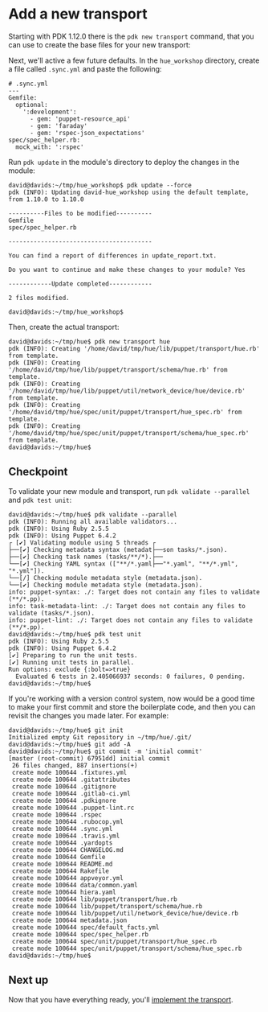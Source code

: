 # Add a new transport

Starting with PDK 1.12.0 there is the `pdk new transport` command, that you can use to create the base files for your new transport:

Next, we'll active a few future defaults. In the `hue_workshop` directory, create a file called `.sync.yml` and paste the following:

```
# .sync.yml
---
Gemfile:
  optional:
    ':development':
      - gem: 'puppet-resource_api'
      - gem: 'faraday'
      - gem: 'rspec-json_expectations'
spec/spec_helper.rb:
  mock_with: ':rspec'
```

Run `pdk update` in the module's directory to deploy the changes in the module:

```
david@davids:~/tmp/hue_workshop$ pdk update --force
pdk (INFO): Updating david-hue_workshop using the default template, from 1.10.0 to 1.10.0

----------Files to be modified----------
Gemfile
spec/spec_helper.rb

----------------------------------------

You can find a report of differences in update_report.txt.

Do you want to continue and make these changes to your module? Yes

------------Update completed------------

2 files modified.

david@davids:~/tmp/hue_workshop$
```

Then, create the actual transport:

```
david@davids:~/tmp/hue$ pdk new transport hue
pdk (INFO): Creating '/home/david/tmp/hue/lib/puppet/transport/hue.rb' from template.
pdk (INFO): Creating '/home/david/tmp/hue/lib/puppet/transport/schema/hue.rb' from template.
pdk (INFO): Creating '/home/david/tmp/hue/lib/puppet/util/network_device/hue/device.rb' from template.
pdk (INFO): Creating '/home/david/tmp/hue/spec/unit/puppet/transport/hue_spec.rb' from template.
pdk (INFO): Creating '/home/david/tmp/hue/spec/unit/puppet/transport/schema/hue_spec.rb' from template.
david@davids:~/tmp/hue$
```

## Checkpoint

To validate your new module and transport, run `pdk validate --parallel` and `pdk test unit`:

```
david@davids:~/tmp/hue$ pdk validate --parallel
pdk (INFO): Running all available validators...
pdk (INFO): Using Ruby 2.5.5
pdk (INFO): Using Puppet 6.4.2
┌ [✔] Validating module using 5 threads ┌
├──[✔] Checking metadata syntax (metadat├──son tasks/*.json).
├──[✔] Checking task names (tasks/**/*).├──
└──[✔] Checking YAML syntax (["**/*.yaml├──"*.yaml", "**/*.yml", "*.yml"]).
└──[/] Checking module metadata style (metadata.json).
└──[✔] Checking module metadata style (metadata.json).
info: puppet-syntax: ./: Target does not contain any files to validate (**/*.pp).
info: task-metadata-lint: ./: Target does not contain any files to validate (tasks/*.json).
info: puppet-lint: ./: Target does not contain any files to validate (**/*.pp).
david@davids:~/tmp/hue$ pdk test unit
pdk (INFO): Using Ruby 2.5.5
pdk (INFO): Using Puppet 6.4.2
[✔] Preparing to run the unit tests.
[✔] Running unit tests in parallel.
Run options: exclude {:bolt=>true}
  Evaluated 6 tests in 2.405066937 seconds: 0 failures, 0 pending.
david@davids:~/tmp/hue$
```

If you're working with a version control system, now would be a good time to make your first commit and store the boilerplate code, and then you can revisit the changes you made later. For example:

```
david@davids:~/tmp/hue$ git init
Initialized empty Git repository in ~/tmp/hue/.git/
david@davids:~/tmp/hue$ git add -A
david@davids:~/tmp/hue$ git commit -m 'initial commit'
[master (root-commit) 67951dd] initial commit
 26 files changed, 887 insertions(+)
 create mode 100644 .fixtures.yml
 create mode 100644 .gitattributes
 create mode 100644 .gitignore
 create mode 100644 .gitlab-ci.yml
 create mode 100644 .pdkignore
 create mode 100644 .puppet-lint.rc
 create mode 100644 .rspec
 create mode 100644 .rubocop.yml
 create mode 100644 .sync.yml
 create mode 100644 .travis.yml
 create mode 100644 .yardopts
 create mode 100644 CHANGELOG.md
 create mode 100644 Gemfile
 create mode 100644 README.md
 create mode 100644 Rakefile
 create mode 100644 appveyor.yml
 create mode 100644 data/common.yaml
 create mode 100644 hiera.yaml
 create mode 100644 lib/puppet/transport/hue.rb
 create mode 100644 lib/puppet/transport/schema/hue.rb
 create mode 100644 lib/puppet/util/network_device/hue/device.rb
 create mode 100644 metadata.json
 create mode 100644 spec/default_facts.yml
 create mode 100644 spec/spec_helper.rb
 create mode 100644 spec/unit/puppet/transport/hue_spec.rb
 create mode 100644 spec/unit/puppet/transport/schema/hue_spec.rb
david@davids:~/tmp/hue$
```

## Next up

Now that you have everything ready, you'll [implement the transport](./05-implementing-the-transport.md).
